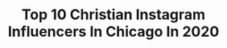 ---
title: Top 10 Christian Instagram Influencers In Chicago In 2020
description: >-
  Find top christian Instagram influencers in Chicago in 2020. Most popular hashtags: #diy #chicago #mywheaton #positivevibesonly.
platform: Instagram
profiles:
  - username: "javisdmays"
    fullname: >-
      Javis Mays, M.S.Ed
    location: "United States"
    followers: 30813
    engagement: 156
    commentsToLikes: 0.023045
    avatar: "https://scontent-lht6-1.cdninstagram.com/v/t51.2885-19/s320x320/81234044_3042147809137560_4752298836767014912_n.jpg?_nc_ht=scontent-lht6-1.cdninstagram.com&_nc_ohc=mWFM2xQUCbEAX9NcfSm&oh=0d1a1a007fc2bbd66f1858cd68f998d6&oe=5EB569C8"
    verified: false
    hashtags: "#twinning, #stayathome, #worship, #devotion"
  - username: "rwsharpejr"
    fullname: >-
      Reginald Wayne Sharpe Jr.
    location: "United States"
    followers: 40271
    engagement: 289
    commentsToLikes: 0.056571
    avatar: "https://scontent-lht6-1.cdninstagram.com/v/t51.2885-19/s320x320/66706744_366449940960602_7924219265324941312_n.jpg?_nc_ht=scontent-lht6-1.cdninstagram.com&_nc_ohc=ruCS-rskN4cAX-mGVow&oh=509764a65f43a90b4477f06d76e1efaf&oe=5EB51CE5"
    verified: false
    hashtags: "#restbeyondtheriver, #theyearoffellowship, #faithandwisdomprayercall, #whatafellowship"
  - username: "angelicagallegosmusica"
    fullname: >-
      Angelica Gallegos
    location: "United States"
    followers: 26176
    engagement: 398
    commentsToLikes: 0.026219
    avatar: "https://scontent-lhr8-1.cdninstagram.com/v/t51.2885-19/s320x320/82756260_178241176610388_3110060414025596928_n.jpg?_nc_ht=scontent-lhr8-1.cdninstagram.com&_nc_ohc=vFUFlnsZsTAAX9er04e&oh=64b729d08fab2494a36a0509c090e0cf&oe=5EBB8C0E"
    verified: false
    hashtags: "#sitevas, #discoencamino, #novuelvas, #losmandados"
  - username: "wheatoncollegeil"
    fullname: >-
      Wheaton College IL
    location: "United States"
    followers: 11617
    engagement: 682
    commentsToLikes: 0.014449
    avatar: "https://scontent-ams4-1.cdninstagram.com/v/t51.2885-19/s320x320/46193182_2167298396856236_149020753692459008_n.jpg?_nc_ht=scontent-ams4-1.cdninstagram.com&_nc_ohc=Vhs2nTXzJS0AX-RhVio&oh=33bb8ecdc10feba182a1026977e916cc&oe=5EB7350E"
    verified: false
    hashtags: "#grateful, #decadechallenge, #enditmovement, #wheatonon"
  - username: "peanuttillman"
    fullname: >-
      Charles Tillman
    location: "United States"
    followers: 131286
    engagement: 358
    commentsToLikes: 0.015239
    avatar: "https://scontent-ams4-1.cdninstagram.com/v/t51.2885-19/s320x320/42653038_546150215797206_3936067192952455168_n.jpg?_nc_ht=scontent-ams4-1.cdninstagram.com&_nc_ohc=0GRVHVRJDgEAX8t1qS0&oh=b4a4810e92495d112a6b123b1f8d2d9c&oe=5EB3D1AE"
    verified: true
    hashtags: "#tbt, #thatdancetho, #ripkobe, #65dollarsfor65miles"
  - username: "askthemartins"
    fullname: >-
      Kenyon & Taccara Martin
    location: "United States"
    followers: 43399
    engagement: 350
    commentsToLikes: 0.044616
    avatar: "https://scontent-ams4-1.cdninstagram.com/v/t51.2885-19/s320x320/82352864_530079731197267_7503820543473221632_n.jpg?_nc_ht=scontent-ams4-1.cdninstagram.com&_nc_ohc=YEW1EOPCznAAX8n_5yd&oh=86958da4981e9a4600bf60bbe3823392&oe=5EB80285"
    verified: false
    hashtags: "#servants, #datingtips, #godlymarriage, #dating101"
  - username: "tiffboni"
    fullname: >-
      Tiffany Huba Bonilla
    location: "United States"
    followers: 28479
    engagement: 744
    commentsToLikes: 0.128926
    avatar: "https://scontent-lhr8-1.cdninstagram.com/v/t51.2885-19/s320x320/90234671_152707812642773_8186382900841676800_n.jpg?_nc_ht=scontent-lhr8-1.cdninstagram.com&_nc_ohc=fDVWniFzM-sAX8szNdE&oh=abf8c7881f12281b87b6d3d64d382cae&oe=5EBA4B50"
    verified: false
    hashtags: "#genderreveal, #apostolichair, #modeststyle, #wood"
  - username: "regchapmanjr"
    fullname: >-
      Reginald Chapman
    location: "United States"
    followers: 6703
    engagement: 633
    commentsToLikes: 0.021672
    avatar: "https://scontent-amt2-1.cdninstagram.com/v/t51.2885-19/s320x320/89201193_246510153021215_1824611732086063104_n.jpg?_nc_ht=scontent-amt2-1.cdninstagram.com&_nc_ohc=i-ViMOzMBgYAX-RtUEV&oh=c807fa219a659fac65d8fb6696a4eb83&oe=5EB39B81"
    verified: false
    hashtags: "#brassscenekid, #toronto, #aacb13, #brass"
  - username: "ig.tones"
    fullname: >-
      IG.TONES™
    location: "United States"
    followers: 82736
    engagement: 142
    commentsToLikes: 0.010473
    avatar: "https://scontent-lhr8-1.cdninstagram.com/v/t51.2885-19/s320x320/25024963_1994587410823670_7256489328405118976_n.jpg?_nc_ht=scontent-lhr8-1.cdninstagram.com&_nc_ohc=LUzS7M5m7GkAX_3ZwDZ&oh=923b664314041be03f0497fac2f536a2&oe=5EB1E215"
    verified: false
    hashtags: "#sunrise, #globe, #wildernesslifestyle, #bokeh"
  - username: "martincomic"
    fullname: >-
      Martin Moreno
    location: "United States"
    followers: 84304
    engagement: 199
    commentsToLikes: 0.028705
    avatar: "https://scontent-ams4-1.cdninstagram.com/v/t51.2885-19/s150x150/89835111_274443676877564_2262788298533502976_n.jpg?_nc_ht=scontent-ams4-1.cdninstagram.com&_nc_ohc=DI9LwF5UHSEAX9Ge_qK&oh=7276e30483e39bd95ad10478042ff140&oe=5EB56BD9"
    verified: true
    hashtags: "#beto, #comedy, #marticalopez, #comedy"
---